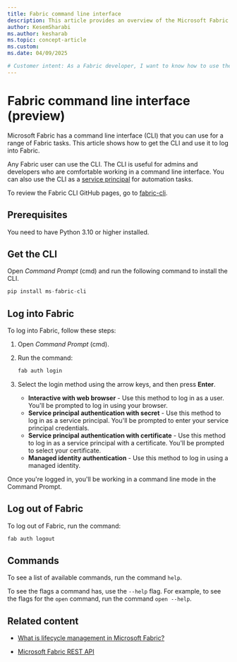 ```yaml
---
title: Fabric command line interface
description: This article provides an overview of the Microsoft Fabric command line interface (CLI) and lists some of its use cases.
author: KesemSharabi
ms.author: kesharab
ms.topic: concept-article
ms.custom:
ms.date: 04/09/2025

# Customer intent: As a Fabric developer, I want to know how to use the Fabric command line interface (CLI) to log into Fabric and see a list of available commands.
---
```


# Fabric command line interface (preview)

Microsoft Fabric has a command line interface (CLI) that you can use for a range of Fabric tasks. This article shows how to get the CLI and use it to log into Fabric.

Any Fabric user can use the CLI. The CLI is useful for admins and developers who are comfortable working in a command line interface. You can also use the CLI as a [service principal](/entra/identity-platform/app-objects-and-service-principals#service-principal-object) for automation tasks.

To review the Fabric CLI GitHub pages, go to [fabric-cli](https://aka.ms/FabricCLI).

## Prerequisites

You need to have Python 3.10 or higher installed.

## Get the CLI

Open *Command Prompt* (cmd) and run the following command to install the CLI.

```python
pip install ms-fabric-cli
```

## Log into Fabric

To log into Fabric, follow these steps:

1. Open *Command Prompt* (cmd).

2. Run the command:

    ```python
    fab auth login
    ```

3. Select the login method using the arrow keys, and then press **Enter**.

    * **Interactive with web browser** - Use this method to log in as a user. You'll be prompted to log in using your browser.
    * **Service principal authentication with secret** - Use this method to log in as a service principal. You'll be prompted to enter your service principal credentials.
    * **Service principal authentication with certificate** - Use this method to log in as a service principal with a certificate. You'll be prompted to select your certificate.
    * **Managed identity authentication**​ - Use this method to log in using a managed identity.

Once you're logged in, you'll be working in a command line mode in the Command Prompt.

## Log out of Fabric

To log out of Fabric, run the command:

```python
fab auth logout
```

## Commands

To see a list of available commands, run the command `help`.

To see the flags a command has, use the `--help` flag. For example, to see the flags for the `open` command, run the command `open --help`.

## Related content

* [What is lifecycle management in Microsoft Fabric?](../cicd/cicd-overview.md)

* [Microsoft Fabric REST API](/rest/api/fabric/articles/)
